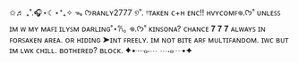 ✩♬ ₊˚.🎧⋆☾⋆⁺₊✧
ᯓ ᡣ𐭩ʀᴀɴʟʏ2777
୭˚. ᵎᵎᴛᴀᴋᴇɴ
ᴄ+ʜ ᴇɴᴄ!! ʜᴠʏᴄᴏᴍꜰ𖦹.ᡣ𐭩˚
ᴜɴʟᴇꜱꜱ ɪᴍ ᴡ ᴍʏ ᴍᴀꜰɪ
ɪʟʏꜱᴍ ᴅᴀʀʟɪɴɢ˚⋆𐙚｡ 𖦹.ᡣ𐭩˚
ᴋɪɴꜱᴏɴᴀ? ᴄʜᴀɴᴄᴇ
𝟕 𝟕 𝟕
ᴀʟᴡᴀʏꜱ ɪɴ ꜰᴏʀꜱᴀᴋᴇɴ ᴀʀᴇᴀ. ᴏʀ ʜɪᴅɪɴɢ
➤ɪɴᴛ ꜰʀᴇᴇʟʏ. ɪᴍ ɴᴏᴛ ʙɪᴛᴇ ᴀʀꜰ
ᴍᴜʟᴛɪꜰᴀɴᴅᴏᴍ. ɪᴡᴄ ʙᴜᴛ ɪᴍ ʟᴡᴋ ᴄʜɪʟʟ. ʙᴏᴛʜᴇʀᴇᴅ? ʙʟᴏᴄᴋ.
✦•┈๑⋅⋯ ⋯⋅๑┈•✦
